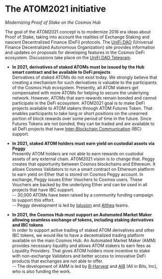 # The ATOM2021 initiative

*Modernizing Proof of Stake on the Cosmos Hub*

The goal of the ATOM2021 concept is to modernize 2016 era ideas about Proof of Stake, taking into account the realities of Exchange Staking and nascent Decentralized Finance (DeFi) protocols. The [UniFi DAO](https://unifi.finance/proposals/100) (Universal Finance Decentralized Autonomous Organization) site provides information and updates on proposals for developing features in the Cosmos DeFi ecosystem. Discussions take place on the [UniFi DAO Telegram](https://t.me/unificosmos).

* **In 2021, derivatives of staked ATOMs must be issued by the Hub smart contract and be available to DeFi projects**\
Derivatives of staked ATOMs do not exist today. We strongly believe that creating a mechanism for such derivatives is valuable to the participants of the Cosmos Hub ecosystem.  Presently, all ATOM stakers get compensated with more ATOMs for helping to secure the underlying network. However, ATOMs that earn rewards remain bonded and cannot participate in the DeFi ecosystem. ATOM2021 goal is to make DeFi projects available to ATOM stakers through ATOM Futures Token. That enables participants to take long or short positions on the unearned portion of block rewards over some period of time in the future. Since Futures Tokens are not bonded, they can be traded and are available to all DeFi projects that have [Inter-Blockchain Communication](https://cosmos.network/ibc) (IBC) support.

* **In 2021, staked ATOM holders must earn yield on custodial assets via Peggy**\
Presently ATOM holders are not able to earn rewards on custodial assets of any external chain.  ATOM2021 vision is to change that. Peggy creates that opportunity between Cosmos blockchains and Ethereum. It allows Cosmos Validators to run a smart contract on Ethereum platform to earn yield on Ether that is stored on Cosmos Peggy account. In exchange, Peggy issues Ether Vouchers to Cosmos users. These Vouchers are backed by the underlying Ether and can be used in all projects that have IBC support.\
  -- 30,000 ATOMs have been raised by a community funding campaign to support this effort.\
  -- Peggy development is led by [Iqlusion](https://www.iqlusion.io) and [Althea](https://althea.net) teams.


* **In 2021, the Cosmos Hub must support an Automated Market Maker allowing seamless exchange of tokens, including staking derivatives and IBC tokens**\
In order to support active trading of staked ATOM derivatives and other IBC tokens, we would like to have a decentralized trading platform available on the main Cosmos Hub. An Automated Market Maker (AMM) provides necessary liquidity and allows ATOM stakers to earn fees as Liquidity Providers. That gives ATOM holders more incentive to stake with non-exchange Validators and better access to innovative DeFi products that exchanges are not able to offer.\
   -- The development of AMM is led by [B-Harvest](https://github.com/b-harvest/Liquidity-Module-For-the-Hub) and [AIB](https://tendermint.com/) (All in Bits, Inc), who is also funding the work.
